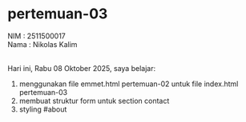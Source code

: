 # pertemuan-03

NIM : 2511500017<br>
Nama : Nikolas Kalim<br><br>

Hari ini, Rabu 08 Oktober 2025, saya belajar:
<ol>
  <li>menggunakan file emmet.html pertemuan-02 untuk file index.html pertemuan-03</li>
  <li>membuat struktur form untuk section contact</li>
  <li>styling #about</li>
</ol>